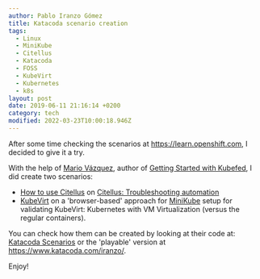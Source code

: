 ```yaml
---
author: Pablo Iranzo Gómez
title: Katacoda scenario creation
tags:
  - Linux
  - MiniKube
  - Citellus
  - Katacoda
  - FOSS
  - KubeVirt
  - Kubernetes
  - k8s
layout: post
date: 2019-06-11 21:16:14 +0200
category: tech
modified: 2022-03-23T10:00:18.946Z
---
```


After some time checking the scenarios at <https://learn.openshift.com>, I decided to give it a try.

With the help of [Mario Vázquez](https://linuxera.org), author of [Getting Started with Kubefed](https://learn.openshift.com/introduction/federated-clusters/), I did create two scenarios:

- [How to use Citellus](https://www.katacoda.com/iranzo/scenarios/citellus) on [Citellus: Troubleshooting automation](https://risuorg.github.io)
- [KubeVirt](https://www.katacoda.com/iranzo/scenarios/kubevirt) on a 'browser-based' approach for [MiniKube](https://kubevirt.io/quickstart_minikube/) setup for validating KubeVirt: Kubernetes with VM Virtualization (versus the regular containers).

You can check how them can be created by looking at their code at: [Katacoda Scenarios](https://github.com/iranzo/katacoda-scenarios) or the 'playable' version at <https://www.katacoda.com/iranzo/>.

Enjoy!
